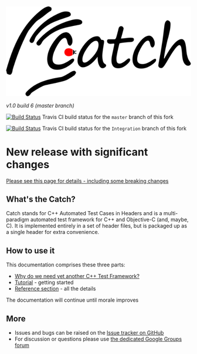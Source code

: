 ![catch logo](catch-logo-small.png)

*v1.0 build 6 (master branch)*

[![Build Status](http://travis-ci.org/AIM360/Catch.png?branch=master)](http://travis-ci.org/AIM360/Catch) Travis CI build status for the `master` branch of this fork

[![Build Status](http://travis-ci.org/AIM360/Catch.png?branch=Integration)](http://travis-ci.org/AIM360/Catch) Travis CI build status for the `Integration` branch of this fork

# New release with significant changes

[Please see this page for details - including some breaking changes](docs/whats-changed.md)

## What's the Catch?

Catch stands for C++ Automated Test Cases in Headers and is a multi-paradigm automated test framework for C++ and Objective-C (and, maybe, C). It is implemented entirely in a set of header files, but is packaged up as a single header for extra convenience.

## How to use it
This documentation comprises these three parts:

* [Why do we need yet another C++ Test Framework?](docs/why-catch.md)
* [Tutorial](docs/tutorial.md) - getting started
* [Reference section](docs/reference-index.md) - all the details

The documentation will continue until morale improves

## More
* Issues and bugs can be raised on the [Issue tracker on GitHub](https://github.com/philsquared/Catch/issues)
* For discussion or questions please use [the dedicated Google Groups forum](https://groups.google.com/forum/?fromgroups#!forum/catch-forum)
